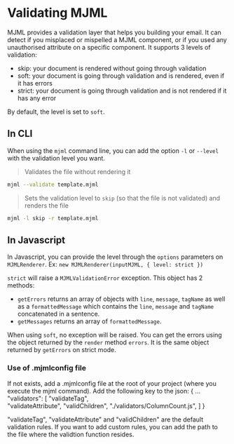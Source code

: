 # Validating MJML

MJML provides a validation layer that helps you building your email. It can detect if you misplaced or mispelled a MJML component, or if you used any unauthorised attribute on a specific component. It supports 3 levels of validation:
* skip: your document is rendered without going through validation
* soft: your document is going through validation and is rendered, even if it has errors
* strict: your document is going through validation and is not rendered if it has any error

By default, the level is set to `soft`.

## In CLI

When using the `mjml` command line, you can add the option `-l` or `--level` with the validation level you want.

> Validates the file without rendering it

```bash
mjml --validate template.mjml
```

> Sets the validation level to `skip` (so that the file is not validated) and renders the file

```bash
mjml -l skip -r template.mjml
```

## In Javascript

In Javascript, you can provide the level through the `options` parameters on `MJMLRenderer`. Ex: `new MJMLRenderer(inputMJML, { level: strict })`

`strict` will raise a `MJMLValidationError` exception. This object has 2 methods:
- `getErrors` returns an array of objects with `line`, `message`, `tagName` as well as a `formattedMessage` which contains the `line`, `message` and `tagName` concatenated in a sentence.
- `getMessages` returns an array of `formattedMessage`.

When using `soft`, no exception will be raised. You can get the errors using the object returned by the `render` method `errors`. It is the same object returned by `getErrors` on strict mode.

### Use of .mjmlconfig file
If not exists, add a .mjmlconfig file at the root of your project (where you execute the mjml command).
Add the following key to the json:
{
    ...
    "validators": [
        "validateTag",          
        "validateAttribute",
        "validChildren",
        "./validators/ColumnCount.js",
    ]
}

"validateTag", "validateAttribute" and "validChildren" are the default validation rules.
If you want to add custom rules, you can add the path to the file where the validtion function resides. 